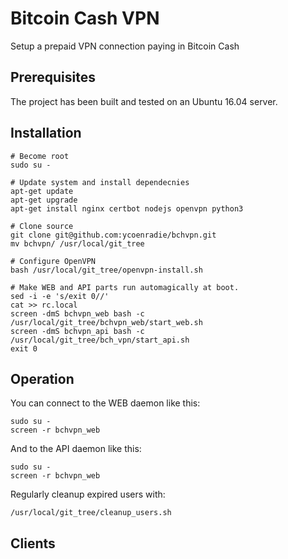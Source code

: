 # Bitcoin Cash VPN
Setup a prepaid VPN connection paying in Bitcoin Cash 

## Prerequisites
The project has been built and tested on an Ubuntu 16.04 server.

## Installation
```
# Become root
sudo su -

# Update system and install dependecnies
apt-get update
apt-get upgrade
apt-get install nginx certbot nodejs openvpn python3

# Clone source
git clone git@github.com:ycoenradie/bchvpn.git
mv bchvpn/ /usr/local/git_tree

# Configure OpenVPN
bash /usr/local/git_tree/openvpn-install.sh

# Make WEB and API parts run automagically at boot.
sed -i -e 's/exit 0//'
cat >> rc.local
screen -dmS bchvpn_web bash -c /usr/local/git_tree/bchvpn_web/start_web.sh
screen -dmS bchvpn_api bash -c /usr/local/git_tree/bch_vpn/start_api.sh
exit 0
```

## Operation
You can connect to the WEB daemon like this:
```
sudo su -
screen -r bchvpn_web
```

And to the API daemon like this:
```
sudo su -
screen -r bchvpn_web
```

Regularly cleanup expired users with:
```
/usr/local/git_tree/cleanup_users.sh
```

## Clients

